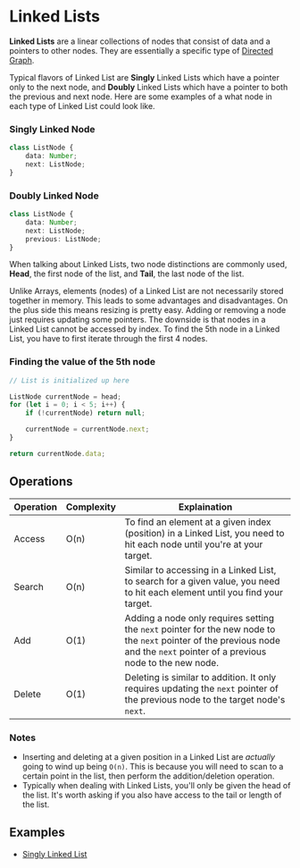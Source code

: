 # Linked Lists
**Linked Lists** are a linear collections of nodes that consist of data and a pointers to other nodes. They are essentially a specific type of [Directed Graph](../graphs/graphs.md).

Typical flavors of Linked List are **Singly** Linked Lists which have a pointer only to the next node, and **Doubly** Linked Lists which have a pointer to both the previous and next node. Here are some examples of a what node in each type of Linked List could look like.

### Singly Linked Node
```ts
class ListNode {
    data: Number;
    next: ListNode;
}
```

### Doubly Linked Node
```ts
class ListNode {
    data: Number;
    next: ListNode;
    previous: ListNode;
}
```

When talking about Linked Lists, two node distinctions are commonly used, **Head**, the first node of the list, and **Tail**, the last node of the list.

Unlike Arrays, elements (nodes) of a Linked List are not necessarily stored together in memory. This leads to some advantages and disadvantages. On the plus side this means resizing is pretty easy. Adding or removing a node just requires updating some pointers. The downside is that nodes in a Linked List cannot be accessed by index. To find the 5th node in a Linked List, you have to first iterate through the first 4 nodes. 

### Finding the value of the 5th node
```ts
// List is initialized up here

ListNode currentNode = head;
for (let i = 0; i < 5; i++) {
    if (!currentNode) return null;

    currentNode = currentNode.next;
}

return currentNode.data;
```

## Operations

 Operation | Complexity | Explaination                                                                                   |
|-----------|------------|------------------------------------------------------------------------------------------------|
| Access    | O(n)       | To find an element at a given index (position) in a Linked List, you need to hit each node until you're at your target. |
| Search    | O(n)       | Similar to accessing in a Linked List, to search for a given value, you need to hit each element until you find your target. |
| Add       | O(1)       | Adding a node only requires setting the `next` pointer for the new node to the `next` pointer of the previous node and the `next` pointer of a previous node to the new node. |
| Delete    | O(1)       | Deleting is similar to addition. It only requires updating the `next` pointer of the previous node to the target node's `next`. |

### Notes 
* Inserting and deleting at a given position in a Linked List are _actually_ going to wind up being `O(n)`. This is because you will need to scan to a certain point in the list, then perform the addition/deletion operation.
* Typically when dealing with Linked Lists, you'll only be given the head of the list. It's worth asking if you also have access to the tail or length of the list.

## Examples
* [Singly Linked List](examples/SinglyLinkedList.ts)